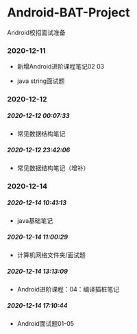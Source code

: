 # Android-BAT-Project
Android校招面试准备

### 2020-12-11

- 新增Android进阶课程笔记02 03

- java string面试题

### 2020-12-12

##### 2020-12-12 00:07:33

- 常见数据结构笔记

##### 2020-12-12 23:42:06

- 常见数据结构笔记（增补）

### 2020-12-14

##### 2020-12-14 10:41:13

- java基础笔记

##### 2020-12-14 11:00:29

- 计算机网络文件夹/面试题

##### 2020-12-14 13:13:09

- Android进阶课程：04：编译插桩笔记

##### 2020-12-14 17:10:44

- Android面试题01-05

